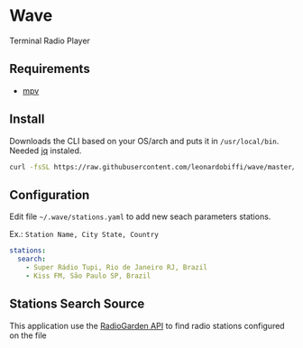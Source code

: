 # Wave

Terminal Radio Player

## Requirements

- [mpv](https://mpv.io)

## Install

Downloads the CLI based on your OS/arch and puts it in `/usr/local/bin`.
Needed [jq](https://stedolan.github.io/jq/download) instaled.

```sh
curl -fsSL https://raw.githubusercontent.com/leonardobiffi/wave/master/scripts/install.sh | sh
```

## Configuration

Edit file `~/.wave/stations.yaml` to add new seach parameters stations.

Ex.: `Station Name, City State, Country`

```yaml
stations:
  search:
    - Super Rádio Tupi, Rio de Janeiro RJ, Brazil
    - Kiss FM, São Paulo SP, Brazil
```

## Stations Search Source

This application use the [RadioGarden API](http://radio.garden/) to find radio stations configured on the file
